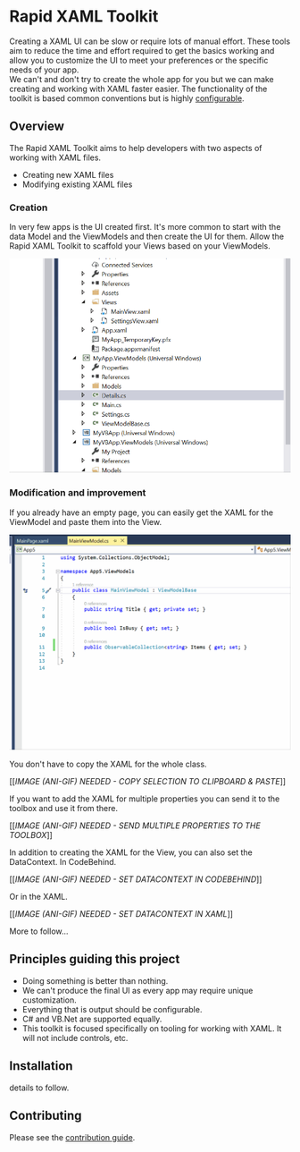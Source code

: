 
# Rapid XAML Toolkit

Creating a XAML UI can be slow or require lots of manual effort. These tools aim to reduce the time and effort required to get the basics working and allow you to customize the UI to meet your preferences or the specific needs of your app.   
We can't and don't try to create the whole app for you but we can make creating and working with XAML faster easier.
The functionality of the toolkit is based common conventions but is highly [configurable](./docs/profiles.md).

## Overview

The Rapid XAML Toolkit aims to help developers with two aspects of working with XAML files.

- Creating new XAML files
- Modifying existing XAML files

### Creation

In very few apps is the UI created first. It's more common to start with the data Model and the ViewModels and then create the UI for them. Allow the Rapid XAML Toolkit to scaffold your Views based on your ViewModels.

![Creating a View from context menu of ViewModel in Solution Explorer](./docs/Assets/Create-View-In-Solution-Explorer.gif)

### Modification and improvement

If you already have an empty page, you can easily get the XAML for the ViewModel and paste them into the View.

![Copy class in ViewModel and paste into View as XAML](./docs/Assets/Copy-Class-To-Clipboard.gif)

You don't have to copy the XAML for the whole class.

[[*IMAGE (ANI-GIF) NEEDED - COPY SELECTION TO CLIPBOARD & PASTE*]]

If you want to add the XAML for multiple properties you can send it to the toolbox and use it from there.

[[*IMAGE (ANI-GIF) NEEDED - SEND MULTIPLE PROPERTIES TO THE TOOLBOX*]]

In addition to creating the XAML for the View, you can also set the DataContext. In CodeBehind.

[[*IMAGE (ANI-GIF) NEEDED - SET DATACONTEXT IN CODEBEHIND*]]

Or in the XAML.

[[*IMAGE (ANI-GIF) NEEDED - SET DATACONTEXT IN XAML*]]

More to follow...

## Principles guiding this project

- Doing something is better than nothing.
- We can't produce the final UI as every app may require unique customization.
- Everything that is output should be configurable.
- C# and VB.Net are supported equally.
- This toolkit is focused specifically on tooling for working with XAML. It will not include controls, etc.

## Installation

details to follow.

## Contributing

Please see the [contribution guide](./CONTRIBUTING.md).
